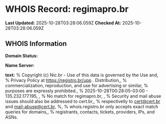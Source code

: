 # WHOIS Record: regimapro.br

**Last Updated:** 2025-10-28T03:28:06.059Z
**Checked At:** 2025-10-28T03:28:06.059Z

## WHOIS Information

**Domain Status:** 

**Name Server:** 

**text:** % Copyright (c) Nic.br - Use of this data is governed by the Use and, % Privacy Policy at https://registro.br/upp . Distribution,, % commercialization, reproduction, and use for advertising or similar, % purposes are expressly prohibited., % 2025-10-28T00:28:05-03:00 - 135.232.177.195, , % No match for regimapro.br, , % Security and mail abuse issues should also be addressed to cert.br,, % respectivelly to cert@cert.br and mail-abuse@cert.br, %, % whois.registro.br only accepts exact match queries for domains,, % registrants, contacts, tickets, providers, IPs, and ASNs.

